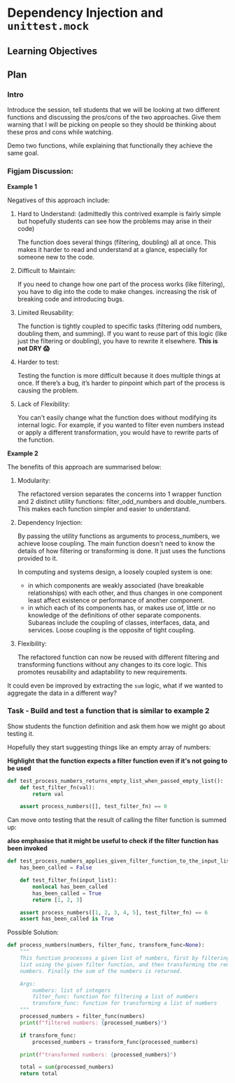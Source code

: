# Dependency Injection and `unittest.mock`

## Learning Objectives

## Plan

### Intro

Introduce the session, tell students that we will be looking at two different functions and discussing the pros/cons of the two approaches. Give them warning that I will be picking on people so they should be thinking about these pros and cons while watching.

Demo two functions, while explaining that functionally they achieve the same goal.

### Figjam Discussion:

**Example 1**

Negatives of this approach include:

1. Hard to Understand: (admittedly this contrived example is fairly simple but hopefully students can see how the problems may arise in their code)

   The function does several things (filtering, doubling) all at once. This makes it harder to read and understand at a glance, especially for someone new to the code.

2. Difficult to Maintain:

   If you need to change how one part of the process works (like filtering), you have to dig into the code to make changes. increasing the risk of breaking code and introducing bugs.

3. Limited Reusability:

   The function is tightly coupled to specific tasks (filtering odd numbers, doubling them, and summing). If you want to reuse part of this logic (like just the filtering or doubling), you have to rewrite it elsewhere. **This is not DRY 😱**

4. Harder to test:

   Testing the function is more difficult because it does multiple things at once. If there’s a bug, it’s harder to pinpoint which part of the process is causing the problem.

5. Lack of Flexibility:

   You can't easily change what the function does without modifying its internal logic. For example, if you wanted to filter even numbers instead or apply a different transformation, you would have to rewrite parts of the function.

**Example 2**

The benefits of this approach are summarised below:

1. Modularity:

   The refactored version separates the concerns into 1 wrapper function and 2 distinct utility functions: filter_odd_numbers and double_numbers. This makes each function simpler and easier to understand.

2. Dependency Injection:

   By passing the utility functions as arguments to process_numbers, we achieve loose coupling. The main function doesn't need to know the details of how filtering or transforming is done. It just uses the functions provided to it.

   In computing and systems design, a loosely coupled system is one:

   - in which components are weakly associated (have breakable relationships) with each other, and thus changes in one component least affect existence or performance of another component.
   - in which each of its components has, or makes use of, little or no knowledge of the definitions of other separate components. Subareas include the coupling of classes, interfaces, data, and services. Loose coupling is the opposite of tight coupling.

3. Flexibility:

   The refactored function can now be reused with different filtering and transforming functions without any changes to its core logic. This promotes reusability and adaptability to new requirements.

It could even be improved by extracting the `sum` logic, what if we wanted to aggregate the data in a different way?

### Task - Build and test a function that is similar to example 2

Show students the function definition and ask them how we might go about testing it.

Hopefully they start suggesting things like an empty array of numbers:

**Highlight that the function expects a filter function even if it's not going to be used**

```py
def test_process_numbers_returns_empty_list_when_passed_empty_list():
    def test_filter_fn(val):
        return val

    assert process_numbers([], test_filter_fn) == 0
```

Can move onto testing that the result of calling the filter function is summed up:

**also emphasise that it might be useful to check if the filter function has been invoked**

```py
def test_process_numbers_applies_given_filter_function_to_the_input_list():
    has_been_called = False

    def test_filter_fn(input_list):
        nonlocal has_been_called
        has_been_called = True
        return [1, 2, 3]

    assert process_numbers([1, 2, 3, 4, 5], test_filter_fn) == 6
    assert has_been_called is True
```

Possible Solution:

```py
def process_numbers(numbers, filter_func, transform_func=None):
    """
    This function processes a given list of numbers, first by filtering the
    list using the given filter function, and then transforming the remaining
    numbers. Finally the sum of the numbers is returned.

    Args:
        numbers: list of integers
        filter_func: function for filtering a list of numbers
        transform_func: function for transforming a list of numbers
    """
    processed_numbers = filter_func(numbers)
    print(f"filtered numbers: {processed_numbers}")

    if transform_func:
        processed_numbers = transform_func(processed_numbers)

    print(f"transformed numbers: {processed_numbers}")

    total = sum(processed_numbers)
    return total
```
